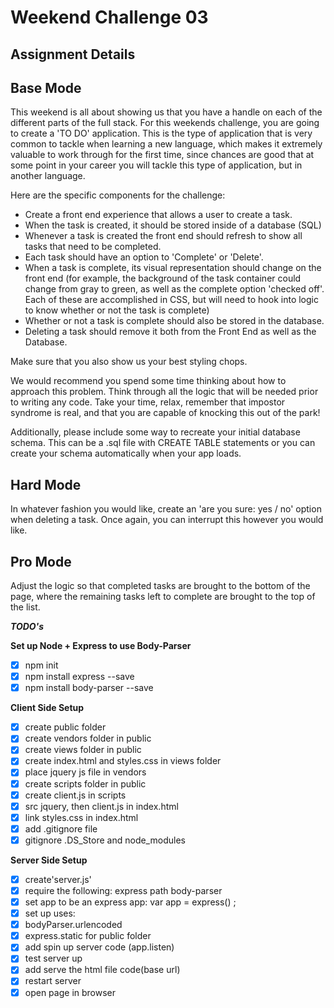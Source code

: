 Weekend Challenge 03
====================

Assignment Details
------------------

Base Mode
---------

This weekend is all about showing us that you have a handle on each of the different parts of the full stack. For this weekends challenge, you are going to create a 'TO DO' application. This is the type of application that is very common to tackle when learning a new language, which makes it extremely valuable to work through for the first time, since chances are good that at some point in your career you will tackle this type of application, but in another language.

Here are the specific components for the challenge:

- Create a front end experience that allows a user to create a task.
- When the task is created, it should be stored inside of a database (SQL)
- Whenever a task is created the front end should refresh to show all tasks that need to be completed.
- Each task should have an option to 'Complete' or 'Delete'.
- When a task is complete, its visual representation should change on the front end (for example, the background of the task        container could change from gray to green, as well as the complete option 'checked off'. Each of these are accomplished in CSS, but will need to hook into logic to know whether or not the task is complete)
- Whether or not a task is complete should also be stored in the database.
- Deleting a task should remove it both from the Front End as well as the Database.

Make sure that you also show us your best styling chops.

We would recommend you spend some time thinking about how to approach this problem. Think through all the logic that will be needed prior to writing any code. Take your time, relax, remember that impostor syndrome is real, and that you are capable of knocking this out of the park!

Additionally, please include some way to recreate your initial database schema. This can be a .sql file with CREATE TABLE statements or you can create your schema automatically when your app loads.

Hard Mode
---------

In whatever fashion you would like, create an 'are you sure: yes / no' option when deleting a task. Once again, you can interrupt this however you would like.

Pro Mode
--------
Adjust the logic so that completed tasks are brought to the bottom of the page, where the remaining tasks left to complete are brought to the top of the list.

***TODO's***

**Set up Node + Express to use Body-Parser**

-[x] npm init
-[x] npm install express --save
-[x] npm install body-parser --save

**Client Side Setup**

- [x] create public folder
- [x] create vendors folder in public
- [x] create views folder in public
- [x] create index.html and styles.css in views folder
- [x] place jquery js file in vendors
- [x] create scripts folder in public
- [x] create client.js in scripts
- [x] src jquery, then client.js in index.html
- [x] link styles.css in index.html
- [x] add .gitignore file
- [x] gitignore .DS_Store and node_modules

**Server Side Setup**

- [x] create'server.js'
- [x] require the following:
    express
    path
    body-parser
- [x] set app to be an express app: var app = express() ;
- [x] set up uses:
- [x] bodyParser.urlencoded
- [x] express.static for public folder
- [x] add spin up server code (app.listen)
- [x] test server up
- [x] add serve the html file code(base url)
- [x] restart server
- [x] open page in browser
